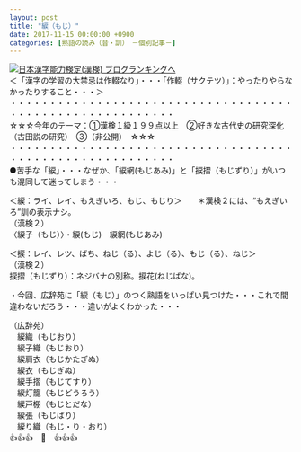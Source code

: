 ```yaml
---
layout: post
title: "綟（もじ）"
date: 2017-11-15 00:00:00 +0900
categories: [熟語の読み（音・訓）　－個別記事－]
---
```


[![](/syuusyuu9701/assets/images/綟（もじ）-br_c_3028_1.gif)](http://blog.with2.net/link.php?1659096:3028 "日本漢字能力検定(漢検) ブログランキングへ")[日本漢字能力検定(漢検) ブログランキングへ](http://blog.with2.net/link.php?1659096:3028)  
＜「漢字の学習の大禁忌は作輟なり」・・・「作輟（サクテツ）」：やったりやらなかったりすること・・・＞  
・・・・・・・・・・・・・・・・・・・・・・・・・・・・・・・・・・・・・・・・・・・・・・・・・・・・・・・・・  
☆☆☆今年のテーマ：①漢検１級１９９点以上　②好きな古代史の研究深化（古田説の研究）　③（非公開）　☆☆☆　　  
・・・・・・・・・・・・・・・・・・・・・・・・・・・・・・・・・・・・・・・・・・・・・・・・・・・・・・・・・  
●苦手な「綟」・・・なぜか、「綟網(もじあみ)」と「捩摺（もじずり）」がいつも混同して迷ってしまう・・・  
  
＜綟：ライ、レイ、もえぎいろ、もじ、もじり＞　　＊漢検２には、“もえぎいろ”訓の表示ナシ。  
（漢検２）  
〈綟子（もじ）〉・綟(もじ)　綟網(もじあみ)  
  
＜捩：レイ、レツ、ばち、ねじ（る）、よじ（る）、もじ（る）、ねじ＞  
（漢検２）  
捩摺（もじずり）：ネジバナの別称。捩花(ねじばな)。　  
  
・今回、広辞苑に「綟（もじ）」のつく熟語をいっぱい見つけた・・・これで間違わないだろう・・・違いがよくわかった・・・  
  
（広辞苑）  
　綟織（もじおり）  
　綟子織（もじおり）  
　綟肩衣（もじかたぎぬ）  
　綟衣（もじぎぬ）  
　綟手摺（もじてすり）  
　綟灯籠（もじどうろう）  
　綟戸棚（もじとだな）  
　綟張（もじばり）  
　綟り織（もじ・り・おり）  
👍👍👍　🐔　👍👍👍